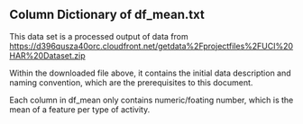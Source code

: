 ## Column Dictionary of df_mean.txt

This data set is a processed output of data from
https://d396qusza40orc.cloudfront.net/getdata%2Fprojectfiles%2FUCI%20HAR%20Dataset.zip

Within the downloaded file above, it contains the initial data description and naming convention, which are the prerequisites to this document.

Each column in df_mean only contains numeric/foating number, which is the mean of a feature per type of activity.
